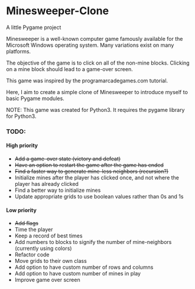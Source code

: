 Minesweeper-Clone
=================

A little Pygame project

Minesweeper is a well-known computer game famously available for the Microsoft Windows operating system. Many variations exist on many platforms. 

The objective of the game is to click on all of the non-mine blocks. Clicking on a mine block should lead to a game-over screen.

This game was inspired by the programarcadegames.com tutorial.

Here, I aim to create a simple clone of Minesweeper to introduce myself to basic Pygame modules. 

NOTE: This game was created for Python3. It requires the pygame library for Python3.

<h3>TODO:</h3>

<h4>High priority</h4>
<ul>
  <li><s>Add a game-over state (victory and defeat)</s></li>
  <li><s>Have an option to restart the game after the game has ended</s></li>
  <li><s>Find a faster way to generate mine-less neighbors (recursion?)</s></li>
  <li>Initialize mines after the player has clicked once, and not where the player has already clicked</li>
  <li>Find a better way to initialize mines</li>
  <li>Update appropriate grids to use boolean values rather than 0s and 1s</li>
</ul>

<h4>Low priority</h4>
<ul>
  <li><s>Add flags</s></li>
  <li>Time the player</li>
  <li>Keep a record of best times</li>
  <li>Add numbers to blocks to signify the number of mine-neighbors (currently using colors)</li>
  <li>Refactor code</li>
  <li>Move grids to their own class</li>
  <li>Add option to have custom number of rows and columns</li>
  <li>Add option to have custom number of mines in play</li>
  <li>Improve game over screen</li>
</ul>
